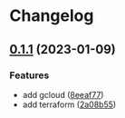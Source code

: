 # Changelog

## [0.1.1](https://github.com/actionshq/devcontainer/compare/v0.1.0...v0.1.1) (2023-01-09)


### Features

* add gcloud ([8eeaf77](https://github.com/actionshq/devcontainer/commit/8eeaf7744e0809afd891941b90218fee41db7163))
* add terraform ([2a08b55](https://github.com/actionshq/devcontainer/commit/2a08b5559c7edec510639aa55d3058950b520547))
